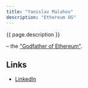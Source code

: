 ```yaml
---
title: "Yanislav Malahov"
description: "Ethereum OG"
---
```


{{ page.description }}

– the ["Godfather of Ethereum"](https://yanislav.medium.com/king-of-bitcoin-godfather-of-ethereum-a9af9ecf56d5).

## Links

- [LinkedIn](https://www.linkedin.com/in/yanislav-malahov-5025b712/)
